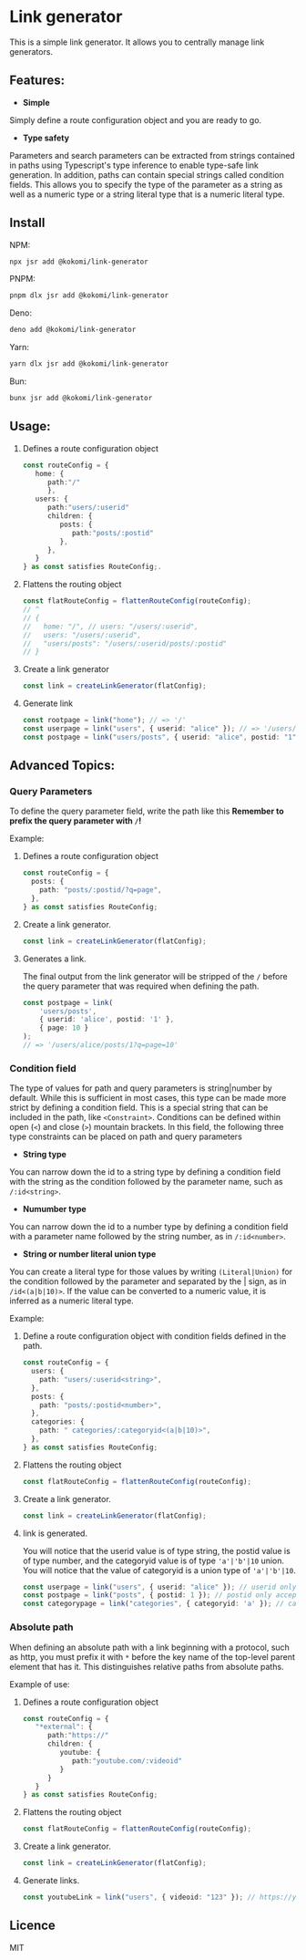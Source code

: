 # Link generator

This is a simple link generator. It allows you to centrally manage link
generators.

## Features:

- **Simple**

Simply define a route configuration object and you are ready to go.

- **Type safety**

Parameters and search parameters can be extracted from strings contained in
paths using Typescript's type inference to enable type-safe link generation. In
addition, paths can contain special strings called condition fields. This allows
you to specify the type of the parameter as a string as well as a numeric type
or a string literal type that is a numeric literal type.

## Install

NPM:

```bash
npx jsr add @kokomi/link-generator
```

PNPM:

```bash
pnpm dlx jsr add @kokomi/link-generator
```

Deno:

```bash
deno add @kokomi/link-generator
```

Yarn:

```bash
yarn dlx jsr add @kokomi/link-generator
```

Bun:

```bash
bunx jsr add @kokomi/link-generator
```

## Usage:

1. Defines a route configuration object

   ```ts
   const routeConfig = {
      home: {
         path:"/"
         },
      users: {
         path:"users/:userid"
         children: {
            posts: {
               path:"posts/:postid"
            },
         },
      }
   } as const satisfies RouteConfig;.
   ```

2. Flattens the routing object

   ```ts
   const flatRouteConfig = flattenRouteConfig(routeConfig);
   // ^
   // {
   //   home: "/", // users: "/users/:userid",
   //   users: "/users/:userid",
   //   "users/posts": "/users/:userid/posts/:postid"
   // }
   ```

3. Create a link generator

   ```ts
   const link = createLinkGenerator(flatConfig);
   ```

4. Generate link

   ```ts
   const rootpage = link("home"); // => '/'
   const userpage = link("users", { userid: "alice" }); // => '/users/alice'
   const postpage = link("users/posts", { userid: "alice", postid: "1" }); // => '/users/alice/posts/1'
   ```

## Advanced Topics:

### Query Parameters

To define the query parameter field, write the path like this **Remember to
prefix the query parameter with `/`!**

Example:

1. Defines a route configuration object

   ```ts
   const routeConfig = {
     posts: {
       path: "posts/:postid/?q=page",
     },
   } as const satisfies RouteConfig;
   ```

2. Create a link generator.

   ```ts
   const link = createLinkGenerator(flatConfig);
   ```

3. Generates a link.

   The final output from the link generator will be stripped of the `/` before the
   query parameter that was required when defining the path.

    ```ts
    const postpage = link(
    	'users/posts',
    	{ userid: 'alice', postid: '1' },
    	{ page: 10 }
    );
    // => '/users/alice/posts/1?q=page=10'
    ```

### Condition field

The type of values for path and query parameters is string|number by default.
While this is sufficient in most cases, this type can be made more strict by
defining a condition field. This is a special string that can be included in the
path, like `<Constraint>`. Conditions can be defined within open (`<`) and close
(`>`) mountain brackets. In this field, the following three type constraints can
be placed on path and query parameters

- **String type**

You can narrow down the id to a string type by defining a condition field with
the string as the condition followed by the parameter name, such as
`/:id<string>`.

- **Numumber type**

You can narrow down the id to a number type by defining a condition field with a
parameter name followed by the string number, as in `/:id<number>`.

- **String or number literal union type**

You can create a literal type for those values by writing `(Literal|Union)` for
the condition followed by the parameter and separated by the | sign, as in
`/id<(a|b|10)>`. If the value can be converted to a numeric value, it is
inferred as a numeric literal type.

Example:

1. Define a route configuration object with condition fields defined in the
   path.

   ```ts
   const routeConfig = {
     users: {
       path: "users/:userid<string>",
     },
     posts: {
       path: "posts/:postid<number>",
     },
     categories: {
       path: " categories/:categoryid<(a|b|10)>",
     },
   } as const satisfies RouteConfig;
   ```

2. Flattens the routing object

   ```ts
   const flatRouteConfig = flattenRouteConfig(routeConfig);
   ```

3. Create a link generator.

   ```ts
   const link = createLinkGenerator(flatConfig);
   ```

4. link is generated.

   You will notice that the userid value is of type string, the postid value is of
   type number, and the categoryid value is of type `'a'|'b'|10` union. You will
   notice that the value of categoryid is a union type of `'a'|'b'|10`.

    ```ts
    const userpage = link("users", { userid: "alice" }); // userid only accept string type!
    const postpage = link("posts", { postid: 1 }); // postid only accept number type!
    const categorypage = link("categories", { categoryid: 'a' }); // categoryid only accept 'a' or 'b' or 10!
    ```

### Absolute path

When defining an absolute path with a link beginning with a protocol, such as
http, you must prefix it with `*` before the key name of the top-level parent
element that has it. This distinguishes relative paths from absolute paths.

Example of use:

1. Defines a route configuration object

   ```ts
   const routeConfig = {
      "*external": {
         path:"https://"
         children: {
            youtube: {
               path:"youtube.com/:videoid"
            }
         }
      }
   } as const satisfies RouteConfig;
   ```

2. Flattens the routing object

   ```ts
   const flatRouteConfig = flattenRouteConfig(routeConfig);
   ```

3. Create a link generator.

   ```ts
   const link = createLinkGenerator(flatConfig);
   ```

4. Generate links.

   ```ts
   const youtubeLink = link("users", { videoid: "123" }); // https://youtube.com/123
   ```

## Licence

MIT

